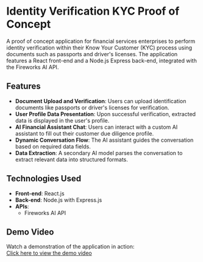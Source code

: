 # Identity Verification KYC Proof of Concept

A proof of concept application for financial services enterprises to perform identity verification within their Know Your Customer (KYC) process using documents such as passports and driver's licenses. The application features a React front-end and a Node.js Express back-end, integrated with the Fireworks AI API.

## Features

- **Document Upload and Verification**: Users can upload identification documents like passports or driver's licenses for verification.
- **User Profile Data Presentation**: Upon successful verification, extracted data is displayed in the user's profile.
- **AI Financial Assistant Chat**: Users can interact with a custom AI assistant to fill out their customer due diligence profile.
- **Dynamic Conversation Flow**: The AI assistant guides the conversation based on required data fields.
- **Data Extraction**: A secondary AI model parses the conversation to extract relevant data into structured formats.

## Technologies Used

- **Front-end**: React.js
- **Back-end**: Node.js with Express.js
- **APIs**:
  - Fireworks AI API

## Demo Video

Watch a demonstration of the application in action:  
[Click here to view the demo video](https://drive.google.com/file/d/1CqOZGJDuoFptWjAC8eLiII0OcuQZ9npl/view)
